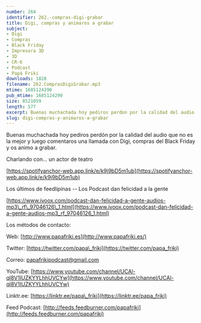 ```yaml
---
number: 264
identifier: 262.-compras-digi-grabar
title: Digi, compras y animaros a grabar
subject:
- Digi
- Compras
- Black Friday
- Impresora 3D
- 3D
- CR-6
- Podcast
- Papá Friki
downloads: 1828
filename: 262.ComprasDigiGrabar.mp3
mtime: 1685124290
pub_mtime: 1685124290
size: 8521059
length: 577
excerpt: Buenas muchachada hoy pediros perdon por la calidad del audio que no es la mejor y luego comentaros una llamada con Digi, compras del Black Friday y os animo a grabar.
slug: digi-compras-y-animaros-a-grabar
---
```

Buenas muchachada hoy pediros perdón por la calidad del audio que no es la mejor y luego comentaros una llamada con Digi, compras del Black Friday y os animo a grabar.

Charlando con... un actor de teatro

[https://spotifyanchor-web.app.link/e/k9j9bD5m1ub](https://spotifyanchor-web.app.link/e/k9j9bD5m1ub)

Los últimos de feedlipinas -- Los Podcast dan felicidad a la gente

[https://www.ivoox.com/podcast-dan-felicidad-a-gente-audios-mp3\_rf\_97046126\_1.html](https://www.ivoox.com/podcast-dan-felicidad-a-gente-audios-mp3_rf_97046126_1.html)

Los métodos de contacto:

Web: [http://www.papafriki.es](http://www.papafriki.es/)

Twitter: [https://twitter.com/papa\_friki](https://twitter.com/papa_friki)

Correo: [papafrikipodcast@gmail.com](https://archive.org/details/papafrikipodast@gmail.com)

YouTube: [https://www.youtube.com/channel/UCAl-ql8V1IUZKYYLhhUVCYw](https://www.youtube.com/channel/UCAl-ql8V1IUZKYYLhhUVCYw)

Linktr.ee: [https://linktr.ee/papa\_friki](https://linktr.ee/papa_friki)

Feed Podcast: [http://feeds.feedburner.com/papafriki](http://feeds.feedburner.com/papafriki)